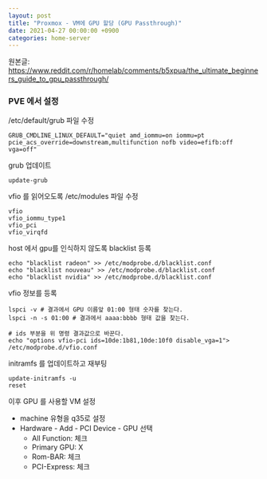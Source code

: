 ```yaml
---
layout: post
title: "Proxmox - VM에 GPU 할당 (GPU Passthrough)"
date: 2021-04-27 00:00:00 +0900
categories: home-server
---
```


원본글: https://www.reddit.com/r/homelab/comments/b5xpua/the_ultimate_beginners_guide_to_gpu_passthrough/

### PVE 에서 설정

/etc/default/grub 파일 수정

```
GRUB_CMDLINE_LINUX_DEFAULT="quiet amd_iommu=on iommu=pt pcie_acs_override=downstream,multifunction nofb video=efifb:off vga=off"
```

grub 업데이트

```
update-grub
```

vfio 를 읽어오도록 /etc/modules 파일 수정

```
vfio
vfio_iommu_type1
vfio_pci
vfio_virqfd
```

host 에서 gpu를 인식하지 않도록 blacklist 등록

```
echo "blacklist radeon" >> /etc/modprobe.d/blacklist.conf
echo "blacklist nouveau" >> /etc/modprobe.d/blacklist.conf
echo "blacklist nvidia" >> /etc/modprobe.d/blacklist.conf
```

vfio 정보를 등록

```
lspci -v # 결과에서 GPU 이름앞 01:00 형태 숫자를 찾는다.
lspci -n -s 01:00 # 결과에서 aaaa:bbbb 형태 값을 찾는다.

# ids 부분을 위 명령 결과값으로 바꾼다.
echo "options vfio-pci ids=10de:1b81,10de:10f0 disable_vga=1"> /etc/modprobe.d/vfio.conf
```

initramfs 를 업데이트하고 재부팅

```
update-initramfs -u
reset
```

이후 GPU 를 사용할 VM 설정

- machine 유형을 q35로 설정
- Hardware - Add - PCI Device - GPU 선택
  - All Function: 체크
  - Primary GPU: X
  - Rom-BAR: 체크
  - PCI-Express: 체크
